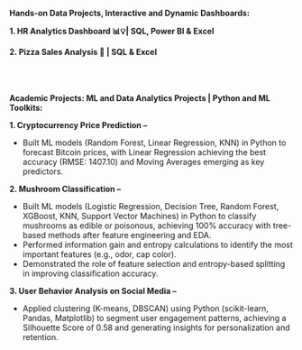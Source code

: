 ******Hands-on Data Projects, Interactive and Dynamic Dashboards:******

**1. HR Analytics Dashboard 📊💡| SQL, Power BI & Excel**

**2. Pizza Sales Analysis 🍕 | SQL & Excel**<br><br>


<br><br>
****Academic Projects: ML and Data Analytics Projects | Python and ML Toolkits:****

**1. Cryptocurrency Price Prediction –** 
- Built ML models (Random Forest, Linear Regression, KNN) in Python to forecast Bitcoin prices, with Linear Regression achieving the best accuracy (RMSE: 1407.10) and Moving Averages emerging as key predictors.

**2. Mushroom Classification –** 
- Built ML models (Logistic Regression, Decision Tree, Random Forest, XGBoost, KNN, Support Vector Machines) in Python to classify mushrooms as edible or poisonous, achieving 100% accuracy with tree-based methods after feature engineering and EDA.
- Performed information gain and entropy calculations to identify the most important features (e.g., odor, cap color).
- Demonstrated the role of feature selection and entropy-based splitting in improving classification accuracy.

**3. User Behavior Analysis on Social Media –** 
- Applied clustering (K-means, DBSCAN) using Python (scikit-learn, Pandas, Matplotlib) to segment user engagement patterns, achieving a Silhouette Score of 0.58 and generating insights for personalization and retention.
